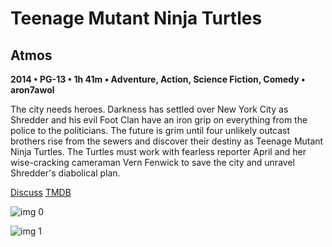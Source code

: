 # Teenage Mutant Ninja Turtles

## Atmos

**2014 • PG-13 • 1h 41m • Adventure, Action, Science Fiction, Comedy • aron7awol**

The city needs heroes. Darkness has settled over New York City as Shredder and his evil Foot Clan have an iron grip on everything from the police to the politicians. The future is grim until four unlikely outcast brothers rise from the sewers and discover their destiny as Teenage Mutant Ninja Turtles. The Turtles must work with fearless reporter April and her wise-cracking cameraman Vern Fenwick to save the city and unravel Shredder's diabolical plan.

[Discuss](https://www.avsforum.com/threads/bass-eq-for-filtered-movies.2995212/post-56868576)  [TMDB](98566)

![img 0](https://i.imgur.com/GHpQSm7.jpg)

![img 1](https://i.imgur.com/YEbJPIn.png)

